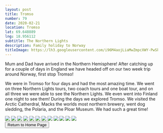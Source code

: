 ```yaml
---
layout: post
title: Tromso
number: 79
date: 2020-02-21
location: Tromso
lat: 69.648889
lng: 18.956112
subtitle: The Northern Lights
description: Family holiday to Norway
titleImage: https://lh3.googleusercontent.com/i96M4aojLiaMwZmpcXWY-PwSkkWYP6fbf9_ieDkQ2c9O3-Gje7hVmwoWxHk0tULWPOTnhPBCtyD_8pTEJI8-BxkU4qQo7XE9XzbR8ipNHNOT-WBcAzcLKl7cE75Dhm8KUAez_bCuEzk=w2400
---
```


Mum and Dad have arrived in the Northern Hemisphere! After catching up for a couple of days in England we have headed off on our two week trip around Norway, first stop Tromso!

We were in Tromso for four days and had the most amazing time. We went on three Northern Lights tours, two coach tours and one boat tour, and on all three we were able to see the Northern Lights. We even went into Finland one night to see them!
During the days we explored Tromso. We visited the Arctic Catherdral, Macks the worlds most northern brewery, went dog sledding, the Polaria, and the Ploar Museum. We had such a great time!

<img src="https://lh3.googleusercontent.com/LCP3iGaJveWTAI9bxDOTbK68fkFJHe4548Fm0cuPzyyuDqtfBJT95b6Q0vI2PbzSEFD1rPVqJCX__ONV6fXWK8OTOgf9nhWrnYhLvXQlf3UKKqu2rTY37XaRRTiafVmj6BIVSiNEeDo=w2400" class="image1">
<img src="https://lh3.googleusercontent.com/aAJ6LZYxzgHzER9rk3F7Ocb-I4I8lyLCuMjMLKRlbQPs7q9hmFgs2ZvnXvhFLaIYr3AXkOY0f0mt8JwkDNEwr8fIJI2sMYobMrrmFwomPW-LzIDmsr6I5gn3A_DJoK6BaqHWJCOEa1Q=w2400" class="image1">
<img src="https://lh3.googleusercontent.com/8bpUtvwNBX5FbdLu8xdnwsgDffXkTrgGW3B3mRHTzIARZgp_TC3rjyzCQDbk3rKa4DIIz1VHi8ZHWi-s-BJrLh8lkz1X8myfkbzQiAvucwx2u2UTATVAp-fdOoI24f9455-uDZNt5cE=w2400" class="image1">
<img src="https://lh3.googleusercontent.com/mtgxSYnQ2u3Tg5E1inybvk4RpZ-EmWwTfqbSXm9LF4klmZdrutYtACpwx8wIU-ETDqzdQLH0WbzKjFyuzVNtkwk1CCN07kmm9151pLR15dwFylnHUWzbHGd_fjecGr6Ar1JG9Blv8ng=w2400" class="image1">
<img src="https://lh3.googleusercontent.com/ID7xUsX7jjxLH5hCLPQJG4OdQmumS0uxVBjVowCu-SMGQX9jlPpkSfjw0ImbZR3929aXO1UkF6Kv7T8YN2XmwgeAIw2G9dwW-TImrCKG5sj_tpbbIYSvTL97v7f9CTlURqNuHFyKOVI=w2400" class="image1">
<img src="https://lh3.googleusercontent.com/uf_zBfZkKOxazz4CTOyIt7YnY92hfxltISFDz-vzv-8GWsguN0VFxkm79njO7TKy5d5Z-4EjH5HqCif4wiaE70Dhl9zVsil8e0ZPK8qFauaochR_ssDLPOXNcKoEVQyD4XDzUwya9fE=w2400" class="image1">
<img src="https://lh3.googleusercontent.com/H0bcB_rxVSs62CoM7phu0yW_CnyaKinoQyLqWPUtfe5oDuWWL0UGXxsknrbTmuMTH_7bfFx4ZhICuQYu4CzNvNgfsjWkR6LDF1dIi9wo0-2XF72ZJBtMI4n3Jf8yM9Jz6P3DEx31pDc=w2400" class="image1">
<img src="https://lh3.googleusercontent.com/twWa0YZrYW-KQ3M9yev1BEG3hgZTsUt-Ygbt_8uMW_aAN1UIlDRtJtVnYCtoy85JyQmS3BIukrsKlpIK2yKL7PbwYPX5jNf1XOAbXDNY7_6G95dspLcF8MVxDaJdzBNBz6qqESz3DPI=w2400" class="image1">
<img src="https://lh3.googleusercontent.com/6VEZZ5TGS_5fpLt_7rBe1VU3Ap5E6OOIeW1pwMxxQR41YQtm5XkboPF9vExFpHiA_09-WmGxfBKRwZwTsrWNhQAHhQ4db9ctNZHyoKwiCjg49Y1iQtV65L41ppWLurlN5HeqyotZOA8=w2400" class="image1">
<img src="https://lh3.googleusercontent.com/TqY19DFd3doR-eQ6JYlfQlLLs-41xW0_Yg2E_TA_b7HPSPtjUJEIZ4w1jxaPm9JB3_GmN2hhqLyiEQFe_EWz2xuNsSDSdgOoAE-37SSTyNykFva6e7tjYR8K9uP0yOX5OAtOo3L-zck=w2400" class="image1">
<img src="https://lh3.googleusercontent.com/ahQ3DHmccS6OwzYYH6FPXWOQ6Belvnn2SR7bDLG_iDgoJfd24xVnr4PY1SW5WjFkb3Stl-EJYWO28OxZfUtGHgAKyyDZZVbiACiiZquUXyDnO-cduaGmn-iAjzZDROX3spK0EWSIstk=w2400" class="image1">
<img src="https://lh3.googleusercontent.com/fTmJw_v_YmyUbYBwGZqwJge5Sw9n2TK75Ny2mqpur5OqpKCt9peYoyX1rRmXWarwx1j07H33bOgVPyxZuBq-4CbRW0ZKagZYR2p4tYu4xqWm_rOkLO374HRzAqNqrnD7zcxufDTRxfU=w2400" class="image1">

<div class="wrapper">
  <input type="button" class="button" value="Return to Home Page" onclick="self.close()">
</div>
